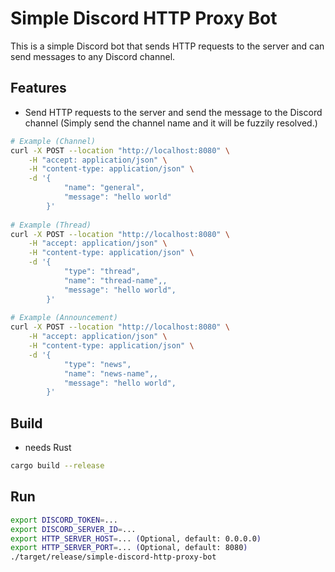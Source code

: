 # Simple Discord HTTP Proxy Bot

This is a simple Discord bot that sends HTTP requests to the server and can send messages to any Discord channel.

## Features

* Send HTTP requests to the server and send the message to the Discord channel
  (Simply send the channel name and it will be fuzzily resolved.)

```bash
# Example (Channel)
curl -X POST --location "http://localhost:8080" \
    -H "accept: application/json" \
    -H "content-type: application/json" \
    -d '{
            "name": "general",
            "message": "hello world"
        }'
        
# Example (Thread)
curl -X POST --location "http://localhost:8080" \
    -H "accept: application/json" \
    -H "content-type: application/json" \
    -d '{
            "type": "thread",
            "name": "thread-name",,
            "message": "hello world",
        }'
   
# Example (Announcement)  
curl -X POST --location "http://localhost:8080" \
    -H "accept: application/json" \
    -H "content-type: application/json" \
    -d '{
            "type": "news",
            "name": "news-name",,
            "message": "hello world",
        }'
```

## Build

* needs Rust

```bash
cargo build --release
```

## Run

```bash
export DISCORD_TOKEN=...
export DISCORD_SERVER_ID=...
export HTTP_SERVER_HOST=... (Optional, default: 0.0.0.0)
export HTTP_SERVER_PORT=... (Optional, default: 8080)
./target/release/simple-discord-http-proxy-bot
```